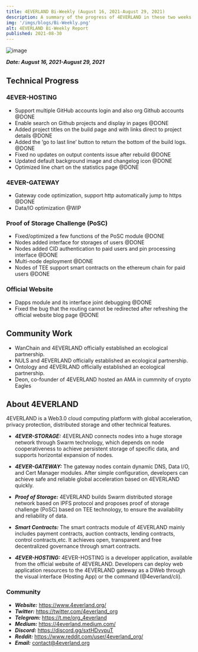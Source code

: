 ```yaml
---
title: 4EVERLAND Bi-Weekly (August 16, 2021-August 29, 2021)
description: A summary of the progress of 4EVERLAND in these two weeks.
img: '/imgs/blogs/Bi-Weekly.png'
alt: 4EVERLAND Bi-Weekly Report
published: 2021-08-30
---
```


![image](/imgs/blogs/Bi-Weekly.png)

***Date: August 16, 2021-August 29, 2021***

## Technical Progress

### 4EVER-HOSTING
- Support multiple GitHub accounts login and also org Github accounts @DONE
- Enable search on Github projects and display in pages @DONE
- Added project titles on the build page and with links direct to project details @DONE
- Added the ‘go to last line’ button to return the bottom of the build logs. @DONE
- Fixed no updates on output contents issue after rebuild @DONE
- Updated default background image and changelog icon @DONE
- Optimized line chart on the statistics page @DONE

### 4EVER-GATEWAY
- Gateway code optimization, support http automatically jump to https @DONE
- Data/IO optimization @WIP

### Proof of Storage Challenge (PoSC)
- Fixed/optimized a few functions of the PoSC module @DONE
- Nodes added interface for storages of users @DONE
- Nodes added CID authentication to paid users and pin processing interface @DONE
- Multi-node deployment @DONE
- Nodes of TEE support smart contracts on the ethereum chain for paid users @DONE

### Official Website
- Dapps module and its interface joint debugging @DONE
- Fixed the bug that the routing cannot be redirected after refreshing the official website blog page @DONE

## Community Work
- WanChain and 4EVERLAND officially established an ecological partnership.
- NULS and 4EVERLAND officially established an ecological partnership.
- Ontology and 4EVERLAND officially established an ecological partnership.
- Deon, co-founder of 4EVERLAND hosted an AMA in cummnity of crypto Eagles

## About 4EVERLAND

4EVERLAND is a Web3.0 cloud computing platform with global acceleration, privacy protection, distributed storage and other technical features.

- ***4EVER-STORAGE:*** 4EVERLAND connects nodes into a huge storage network through Swarm technology, which depends on node cooperativeness to achieve persistent storage of specific data, and supports horizontal expansion of nodes.

- ***4EVER-GATEWAY:*** The gateway nodes contain dynamic DNS, Data I/O, and Cert Manager modules. After simple configuration, developers can achieve safe and reliable global acceleration based on 4EVERLAND quickly.

- ***Proof of Storage:*** 4EVERLAND builds Swarm distributed storage network based on IPFS protocol and proposes proof of storage challenge (PoSC) based on TEE technology, to ensure the availability and reliability of data.

- ***Smart Contracts:*** The smart contracts module of 4EVERLAND mainly includes payment contracts, auction contracts, lending contracts, control contracts,etc. It achieves open, transparent and free decentralized governance through smart contracts.

- ***4EVER-HOSTING:*** 4EVER-HOSTING is a developer application, available from the official website of 4EVERLAND. Developers can deploy web application resources to the 4EVERLAND gateway as a DWeb through the visual interface (Hosting App) or the command (@4everland/cli). 


### Community
- ***Website:*** https://www.4everland.org/ 
- ***Twitter:*** https://twitter.com/4everland_org 
- ***Telegram:*** https://t.me/org_4everland 
- ***Medium:*** https://4everland.medium.com/ 
- ***Discord:*** https://discord.gg/sxtHDvvpuT 
- ***Reddit:*** https://www.reddit.com/user/4everland_org/ 
- ***Email:*** contact@4everland.org